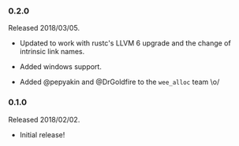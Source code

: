 ### 0.2.0

Released 2018/03/05.

* Updated to work with rustc's LLVM 6 upgrade and the change of intrinsic link
  names.

* Added windows support.

* Added @pepyakin and @DrGoldfire to the `wee_alloc` team \o/

### 0.1.0

Released 2018/02/02.

* Initial release!
